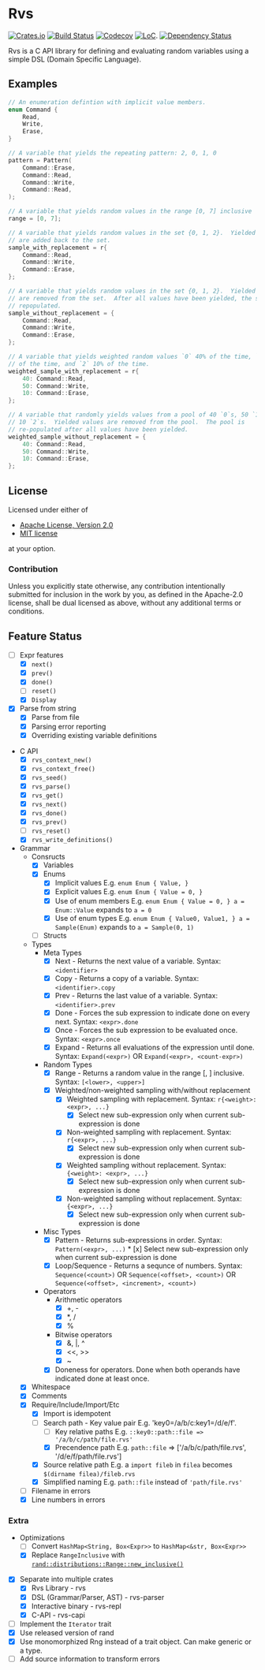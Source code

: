 # Rvs

[![Crates.io](https://img.shields.io/crates/v/rvs.svg)](https://crates.io/crates/rvs)
[![Build Status](https://travis-ci.org/rfdonnelly/rvs.svg?branch=master)](https://travis-ci.org/rfdonnelly/rvs)
[![Codecov](https://codecov.io/gh/rfdonnelly/rvs/branch/master/graph/badge.svg)](https://codecov.io/gh/rfdonnelly/rvs)
[![LoC](https://tokei.rs/b1/github/rfdonnelly/rvs)](#).
[![Dependency Status](https://deps.rs/repo/github/rfdonnelly/rvs/status.svg)](https://deps.rs/repo/github/rfdonnelly/rvs)

Rvs is a C API library for defining and evaluating random variables using a
simple DSL (Domain Specific Language).

## Examples

```C
// An enumeration defintion with implicit value members.
enum Command {
    Read,
    Write,
    Erase,
}

// A variable that yields the repeating pattern: 2, 0, 1, 0
pattern = Pattern(
    Command::Erase,
    Command::Read,
    Command::Write,
    Command::Read,
);

// A variable that yields random values in the range [0, 7] inclusive
range = [0, 7];

// A variable that yields random values in the set {0, 1, 2}.  Yielded values
// are added back to the set.
sample_with_replacement = r{
    Command::Read,
    Command::Write,
    Command::Erase,
};

// A variable that yields random values in the set {0, 1, 2}.  Yielded values
// are removed from the set.  After all values have been yielded, the set is
// repopulated.
sample_without_replacement = {
    Command::Read,
    Command::Write,
    Command::Erase,
};

// A variable that yields weighted random values `0` 40% of the time, `1` 50%
// of the time, and `2` 10% of the time.
weighted_sample_with_replacement = r{
    40: Command::Read,
    50: Command::Write,
    10: Command::Erase,
};

// A variable that randomly yields values from a pool of 40 `0`s, 50 `1`s, and
// 10 `2`s.  Yielded values are removed from the pool.  The pool is
// re-populated after all values have been yielded.
weighted_sample_without_replacement = {
    40: Command::Read,
    50: Command::Write,
    10: Command::Erase,
};
```

## License

Licensed under either of

* [Apache License, Version 2.0](LICENSE-APACHE)
* [MIT license](LICENSE-MIT)

at your option.

### Contribution

Unless you explicitly state otherwise, any contribution intentionally submitted
for inclusion in the work by you, as defined in the Apache-2.0 license, shall
be dual licensed as above, without any additional terms or conditions.

## Feature Status

* [ ] Expr features
  * [x] `next()`
  * [x] `prev()`
  * [x] `done()`
  * [ ] `reset()`
  * [x] `Display`

* [x] Parse from string
  * [x] Parse from file
  * [x] Parsing error reporting
  * [x] Overriding existing variable definitions

* C API
  * [x] `rvs_context_new()`
  * [x] `rvs_context_free()`
  * [x] `rvs_seed()`
  * [x] `rvs_parse()`
  * [x] `rvs_get()`
  * [x] `rvs_next()`
  * [x] `rvs_done()`
  * [x] `rvs_prev()`
  * [ ] `rvs_reset()`
  * [x] `rvs_write_definitions()`

* Grammar
  * Consructs
    * [x] Variables
    * [x] Enums
      * [x] Implicit values E.g. `enum Enum { Value, }`
      * [x] Explicit values E.g. `enum Enum { Value = 0, }`
      * [x] Use of enum members E.g. `enum Enum { Value = 0, } a =
        Enum::Value` expands to `a = 0`
      * [x] Use of enum types E.g. `enum Enum { Value0, Value1, } a =
        Sample(Enum)` expands to `a = Sample(0, 1)`
    * [ ] Structs
  * Types
    * Meta Types
      * [x] Next - Returns the next value of a variable. Syntax: `<identifier>`
      * [x] Copy - Returns a copy of a variable. Syntax: `<identifier>.copy`
      * [x] Prev - Returns the last value of a variable. Syntax:
            `<identifier>.prev`
      * [x] Done - Forces the sub expression to indicate done on every next.
            Syntax: `<expr>.done`
      * [x] Once - Forces the sub expression to be evaluated once. Syntax:
            `<expr>.once`
      * [x] Expand - Returns all evaluations of the expression until done.
            Syntax: `Expand(<expr>)` OR `Expand(<expr>, <count-expr>)`
    * Random Types
      * [x] Range - Returns a random value in the range [<lower>, <upper>]
            inclusive.  Syntax: `[<lower>, <upper>]`
      * [x] Weighted/non-weighted sampling with/without replacement
        * [x] Weighted sampling with replacement. Syntax: `r{<weight>: <expr>, ...}`
          * [x] Select new sub-expression only when current sub-expression is done
        * [x] Non-weighted sampling with replacement. Syntax: `r{<expr>, ...}`
          * [x] Select new sub-expression only when current sub-expression is done
        * [x] Weighted sampling without replacement. Syntax: `{<weight>: <expr>, ...}`
          * [x] Select new sub-expression only when current sub-expression is done
        * [x] Non-weighted sampling without replacement. Syntax: `{<expr>, ...}`
          * [x] Select new sub-expression only when current sub-expression is done
    * Misc Types
      * [x] Pattern - Returns sub-expressions in order.  Syntax:
            `Pattern(<expr>, ...)`
            * [x] Select new sub-expression only when current sub-expression is done
      * [x] Loop/Sequence - Returns a sequnce of numbers.  Syntax:
            `Sequence(<count>)` OR
            `Sequence(<offset>, <count>)` OR
            `Sequence(<offset>, <increment>, <count>)`
    * Operators
      * Arithmetic operators
        * [x] +, -
        * [x] *, /
        * [x] %
      * Bitwise operators
        * [x] &, |, ^
        * [x] <<, >>
        * [x] ~
      * [x] Doneness for operators.  Done when both operands have indicated
            done at least once.
  * [x] Whitespace
  * [x] Comments
  * [x] Require/Include/Import/Etc
    * [x] Import is idempotent
    * [ ] Search path - Key value pair E.g. 'key0=/a/b/c:key1=/d/e/f'.
      * [ ] Key relative paths E.g. `::key0::path::file => '/a/b/c/path/file.rvs'`
      * [x] Precendence path E.g. `path::file` => ['/a/b/c/path/file.rvs', '/d/e/f/path/file.rvs']
    * [x] Source relative path E.g. a `import fileb` in `filea` becomes `$(dirname filea)/fileb.rvs`
    * [x] Simplified naming E.g. `path::file` instead of `'path/file.rvs'`
  * [ ] Filename in errors
  * [x] Line numbers in errors

### Extra

* Optimizations
  * [ ] Convert `HashMap<String, Box<Expr>>` to `HashMap<&str, Box<Expr>>`
  * [x] Replace `RangeInclusive` with
    [`rand::distributions::Range::new_inclusive()`](https://github.com/rust-lang-nursery/rand/issues/188)
* [x] Separate into multiple crates
  * [x] Rvs Library - rvs
  * [x] DSL (Grammar/Parser, AST) - rvs-parser
  * [x] Interactive binary - rvs-repl
  * [x] C-API - rvs-capi
* [ ] Implement the `Iterator` trait
* [x] Use released version of rand
* [x] Use monomorphized Rng instead of a trait object.  Can make generic or a type.
* [ ] Add source information to transform errors
